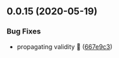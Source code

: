 ## 0.0.15 (2020-05-19)


### Bug Fixes

* propagating validity 🤤 ([667e9c3](https://github.com/tommy4st/redyform/commit/667e9c3ff2862e286ffce7b7dd1b6df439f15540))



